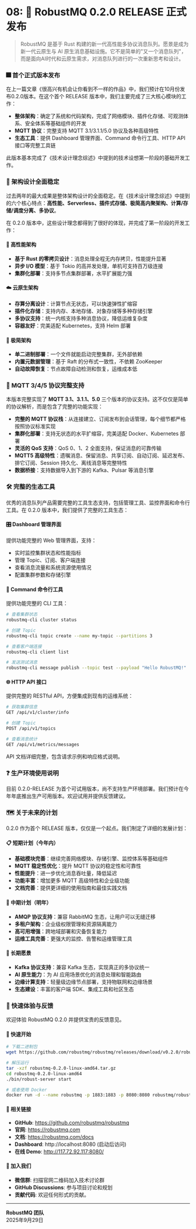 # 08: 🎉 RobustMQ 0.2.0 RELEASE 正式发布

> RobustMQ 是基于 Rust 构建的新一代高性能多协议消息队列。愿景是成为新一代云原生与 AI 原生消息基础设施。它不是简单的"又一个消息队列"，而是面向AI时代和云原生需求，对消息队列进行的一次重新思考和设计。

### 🎆 首个正式版本发布

在上一篇文章《很高兴有机会让你看到不一样的作品》中，我们预计在10月份发布0.2.0版本。在这个首个 RELEASE 版本中，我们主要完成了三大核心模块的工作：

- **整体架构**：确定了系统和代码架构，完成了网络模块、插件化存储、可观测体系、安全体系等基础组件的开发
- **MQTT 协议**：完整支持 MQTT 3.1/3.1.1/5.0 协议及各种高级特性
- **生态工具**：提供 Dashboard 管理界面、Command 命令行工具、HTTP API 接口等完整工具链

此版本基本完成了《技术设计理念综述》中提到的技术设想第一阶段的基础开发工作。

### 🏢 架构设计全面稳定

过去两年的最大成果是整体架构设计的全面稳定。在《技术设计理念综述》中提到的六个核心特点：**高性能、Serverless、插件式存储、极简高内聚架构、计算/存储/调度分离、多协议**。

在 0.2.0 版本中，这些设计理念都得到了很好的体现，并完成了第一阶段的开发工作：

#### 🚀 高性能架构
- **基于 Rust 的零拷贝设计**：消息处理全程无内存拷贝，性能提升显著
- **异步 I/O 模型**：基于 Tokio 的高并发处理，单机可支持百万级连接
- **集群化部署**：支持多节点集群部署，水平扩展能力强

#### ☁️ 云原生架构
- **存算分离设计**：计算节点无状态，可以快速弹性扩缩容
- **插件化存储**：支持内存、本地存储、对象存储等多种存储引擎
- **多协议支持**：统一内核支持多种消息协议，降低运维复杂度
- **容器友好**：完美适配 Kubernetes，支持 Helm 部署

#### 🔧 极简架构
- **单二进制部署**：一个文件就能启动完整集群，无外部依赖
- **内置元数据管理**：基于 Raft 的分布式一致性，不依赖 ZooKeeper
- **自动故障恢复**：节点故障自动检测和恢复，运维成本低

### 📡 MQTT 3/4/5 协议完整支持

本版本完整实现了 **MQTT 3.1、3.1.1、5.0** 三个版本的协议支持。这不仅仅是简单的协议解析，而是包含了完整的功能实现：

- **完整的 MQTT 协议栈**：从连接建立、订阅发布到会话管理，每个细节都严格按照协议标准实现
- **集群化部署**：支持无状态的水平扩缩容，完美适配 Docker、Kubernetes 部署
- **灵活的 QoS 支持**：QoS 0、1、2 全面支持，保证消息的可靠传输
- **MQTT5 高级特性**：遗嘱消息、保留消息、共享订阅、自动订阅、延迟发布、排它订阅、Session 持久化、离线消息等完整特性
- **数据桥接**：支持数据导入到下游的 Kafka、Pulsar 等消息引擎

### 🛠️ 完整的生态工具

优秀的消息队列产品需要完整的工具生态支持，包括管理工具、监控界面和命令行工具。在 0.2.0 版本中，我们提供了完整的工具生态：

#### 🎛️ Dashboard 管理界面

提供功能完整的 Web 管理界面，支持：
- 实时监控集群状态和性能指标
- 管理 Topic、订阅、客户端连接
- 查看消息流量和系统资源使用情况
- 配置集群参数和存储引擎

#### 🔧 Command 命令行工具

提供功能完整的 CLI 工具：
```bash
# 查看集群状态
robustmq-cli cluster status

# 创建 Topic
robustmq-cli topic create --name my-topic --partitions 3

# 查看客户端连接
robustmq-cli client list

# 发送测试消息
robustmq-cli message publish --topic test --payload "Hello RobustMQ!"
```

#### 🌐 HTTP API 接口

提供完整的 RESTful API，方便集成到现有的运维系统：
```bash
# 获取集群信息
GET /api/v1/cluster/info

# 创建 Topic
POST /api/v1/topics

# 查看消息统计
GET /api/v1/metrics/messages
```

API 文档详细完整，包含请求示例和响应格式说明。

### ❓ 生产环境使用说明

目前 0.2.0-RELEASE 为首个可试用版本，尚不支持生产环境部署。我们预计在今年年底推出生产可用版本。欢迎试用并提供反馈建议。

### 🗺️ 关于未来的计划

0.2.0 作为首个 RELEASE 版本，仅仅是一个起点。我们制定了详细的发展计划：

#### 📋 短期计划（今年内）
- **基础模块完善**：继续完善网络模块、存储引擎、监控体系等基础组件
- **MQTT 稳定性优化**：提升 MQTT 协议的稳定性和可靠性
- **性能提升**：进一步优化消息吞吐量，降低延迟
- **功能丰富**：增加更多 MQTT 高级特性和企业级功能
- **文档完善**：提供更详细的使用指南和最佳实践文档

#### 🎯 中期计划（明年）
- **AMQP 协议支持**：兼容 RabbitMQ 生态，让用户可以无缝迁移
- **多租户架构**：企业级权限管理和资源隔离能力
- **高可用增强**：跨地域部署和灾备恢复能力
- **运维工具完善**：更强大的监控、告警和运维管理工具

#### 🌟 长期愿景
- **Kafka 协议支持**：兼容 Kafka 生态，实现真正的多协议统一
- **AI 原生能力**：为 AI 应用场景优化的消息处理和智能路由
- **边缘计算支持**：轻量级边缘节点部署，支持物联网和边缘场景
- **生态建设**：丰富的客户端 SDK、集成工具和社区生态



### 🚀 快速体验与反馈

欢迎体验 RobustMQ 0.2.0 并提供宝贵的反馈意见。

#### 🚀 快速开始
```bash
# 下载二进制包
wget https://github.com/robustmq/robustmq/releases/download/v0.2.0/robustmq-0.2.0-linux-amd64.tar.gz

# 解压运行
tar -xzf robustmq-0.2.0-linux-amd64.tar.gz
cd robustmq-0.2.0-linux-amd64
./bin/robust-server start

# 或者使用 Docker
docker run -d --name robustmq -p 1883:1883 -p 8080:8080 robustmq/robustmq:0.2.0
```

#### 🔗 相关链接
- **GitHub**: https://github.com/robustmq/robustmq
- **官网**: https://robustmq.com
- **文档**: https://robustmq.com/docs
- **Dashboard**: http://localhost:8080 (启动后访问)
- **在线 Demo**: http://117.72.92.117:8080/

#### 📱 加入我们
- **微信群**: 扫描官网二维码加入技术讨论群
- **GitHub Discussions**: 参与项目讨论和规划
- **贡献代码**: 欢迎任何形式的贡献。

---

**RobustMQ 团队**  
2025年9月29日
